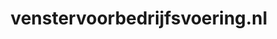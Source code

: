 ---
layout: post
title: "venstervoorbedrijfsvoering.nl"
internal_url: "/dutchgov/venstervoorbedrijfsvoering.nl.html"
subdomains_count: 2
all_subdomains_count: 4
urls_count: 2
ssl_rank: 0
http_rank: 45
url_link: /data/venstervoorbedrijfsvoering.nl/urls.txt
all_subdomains_link: /data/venstervoorbedrijfsvoering.nl/all_subdomains.txt
subdomains_link: /data/venstervoorbedrijfsvoering.nl/subdomains.txt
categories: dutchgov
---
